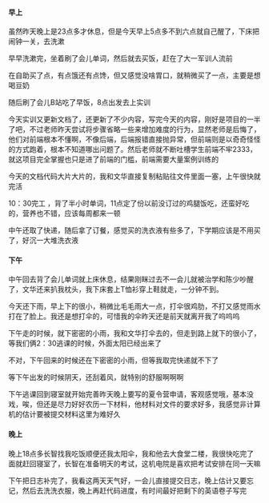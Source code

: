 #### 早上

虽然昨天晚上是23点多才休息，但是今天早上5点多不到六点就自己醒了，下床把闹钟一关，去洗漱

早早洗漱完，坐着刷了会儿单词，然后就去买饭，赶在了大一军训人流前

在自助买了点，有点饿还有点馋，但又感觉没啥胃口，就稍微买了一点，主要是想喝豆奶

随后刷了会儿B站吃了早饭，8点出发去上实训

今天实训又更新文档了，还更新了不少内容，写完今天的内容，刚好是项目的一半了吧，不过老师昨天尝试将步骤省略一些来增加难度的行为，显然老师是后悔了，他们对前端根本不懂啊，不像后端，后端报错直接抛异常，但前端则是以奇奇怪怪的方式跑着，根本不知道哪出问题了。然后老师就不断吐槽学生前端不牢2333，就这项目完全掌握也只是进了前端的门槛，前端需要大量案例训练的

今天的文档代码大片大片的，我和文华直接复制粘贴往文件里面一塞，上午很快就完活

10：30完工 ，背了半小时单词，11点定了份以前没订过的鸡腿饭吃，还蛮好吃的，营养也不错，应该每周都来一顿

中午还取了快递，随后拿了订餐，感觉买的洗衣液有些多了，下学期应该是不用买了，好沉一大堆洗衣液

#### 下午

中午回去背了会儿单词就上床休息，结果刚眯过去不一会儿就被治学和陈少吵醒了，文华还来扒我枕头，我下床套上T恤衫穿上鞋就走，一分钟不到。

今天还下雨，早上下的很小，稍微比毛毛雨大一点，打伞很鸡肋，不打又感觉雨水打在了脸上。我还是想打伞的，可惜我的伞昨天还是前天就离开我了呜呜呜

下午走的时候，就下密密的小雨，我和文华打伞去的，但走到路上就下的很小了，等我们俩2：30逃课的时候，外面太阳已经出来了

不对，下午回来的时候还在下密密的小雨，但等我取完快递就不下了

等下午出发的时候阴天，还刮着风，就特别的舒服啊啊啊

下午逃课回到寝室就开始完善昨天晚上要写的夏令营申请，客观感觉哦，基本没戏，唉，但还是尽力好好农历一下材料，他材料对文件的要求好多，我感觉非计算机的估计要被提交材料这里为难好久

#### 晚上

晚上18点多长智找我吃饭顺便还我太阳伞，我和他去大食堂二楼，我很快吃完了面就赶回寝室了，长智在准备明天的考试，这机电院是喜欢把考试安排在同一天嘛

下午把日志补完了，我看这两天天气好，一会儿直接提交日志，晚上估计又要忘记，然后去洗洗衣服，晚上再赶代码进度，有时间最好把剩下的英语卷子写完